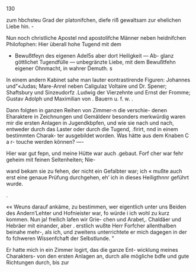 130

zum hbchsteu Grad der platonifchen, diefe riß gewaltsam zur
ehelichen Liebe hin. -

Nun noch christliche Apostel nnd apostolifche Männer neben
heidnifchen Philofophen: Hier überall hohe Tugend mit dem
- Bewußtfeyn des eigenen Adel5s aber dort Heiligkeit — Ab-
glanz göttlichet Tugendfülle — unbegränzte Liebe, mit dem
Bewußtfehn eigener Ohnmacht, in wahrer Demuth. s

In einem andern Kabinet sahe man lauter eontrastirende
Figuren: Johannes und"«Judas; Mare-Anrel neben
Caligulaz Voltaire und Dr. Spener; Shaftsbury
und Sinzeudorfz .Ludwig der Vierzehnte und Ernst
der Fromme; Gustav Adolph und Maximilian von .
Bauern u. f. w. .

Dann folgten in ganzen Reihen von Zimmer-n die verschie-
denen Eharaktere in Zeichnungen und Gemäldenr besonders
merkwürdig waren mir die ersten Anlagen in Jugendkbpfen,
und wie sie nach und nach, entweder durch das Laster oder
durch die Tugend, .firirt, nnd in einem bestimmten Charak-
ter ausgebildet worden. Was hätte aus dem Knaben C a r-
touche werden können? —-

Hier war gut fepn, und meine Hütte war auch .gebaut.
Forf cher war fehr geheim mit feinen Seltenheiten; Nie-

wand bekam sie zu fehen, der nicht ein Gefalbter war; ich
« mußte auch erst eine genaue Prüfung durchgehen, eh’ ich in
dieses Heiligthnnr geführt wurde.

.

«« Weuns darauf ankäme, zu bestimmen, wer eigentlich unter
uns Beiden des Andern’Lehter und Hofnieister war, fo würde i
ich wohl zu kurz kommen. Nun ja! freilich lafen wir Grie-
chen und Arabet,. Chaldäer und Hebräer mit einander, aber .
erstlich wußte Herr Forfcher allenthalben beinahe mehr-,
als ich, und zweitens unterrichtete er mich dagegen in der
fo fchweren Wissenfchaft der Selbstlunde. "

Er hatte mich in ein Zimmer logirt, das die ganze Ent-
wicklung meines Charakters- von den ersten Anlagen an,
durch alle mögliche bdfe und gute Richtungen durch, bis zur

